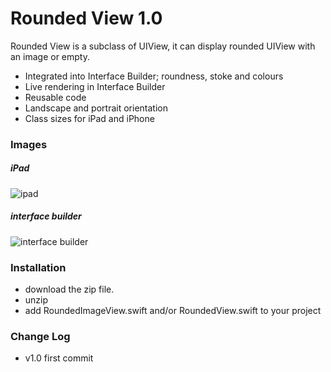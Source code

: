 # Rounded View 1.0

Rounded View is a subclass of UIView, it can display rounded UIView with an image or empty. 

  - Integrated into Interface Builder; roundness, stoke and colours
  - Live rendering in Interface Builder
  - Reusable code
  - Landscape and portrait orientation
  - Class sizes for iPad and iPhone

### Images

##### iPad
![ipad](http://www.tonymonckton.co.uk/github/imageViewiPad.png)

##### interface builder
![interface builder](http://www.tonymonckton.co.uk/github/imageview1.jpg)

### Installation

 - download the zip file.
 - unzip
 - add RoundedImageView.swift and/or RoundedView.swift to your project

### Change Log
* v1.0 first commit

